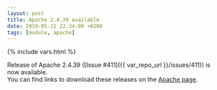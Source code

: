 ```yaml
---
layout: post
title: Apache 2.4.39 available
date: 2019-05-21 22:34:00 +0200
tags: [module, apache]
---
```

{% include vars.html %}

Release of Apache 2.4.39 ([Issue #411]({{ var_repo_url }}/issues/411)) is now available.<br />
You can find links to download these releases on the [Apache page](/modules/apache).
